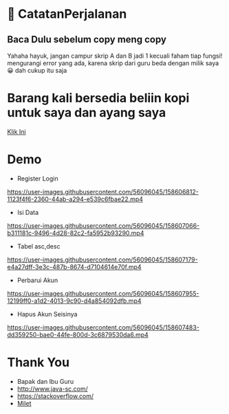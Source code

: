 # 👋 CatatanPerjalanan
## Baca Dulu sebelum copy meng copy
Yahaha hayuk, jangan campur skrip A dan B jadi 1 kecuali faham tiap fungsi! mengurangi error yang ada, karena skrip dari guru beda dengan milik saya 😀 dah cukup itu saja

# Barang kali bersedia beliin kopi untuk saya dan ayang saya
[Klik Ini](https://saweria.co/ahmadfariz)

# Demo
- Register Login

https://user-images.githubusercontent.com/56096045/158606812-1123f4f6-2360-44ab-a294-e539c6fbae22.mp4

- Isi Data

https://user-images.githubusercontent.com/56096045/158607066-b311181c-9496-4d28-82c2-fa5952b93290.mp4

- Tabel asc,desc

https://user-images.githubusercontent.com/56096045/158607179-e4a27dff-3e3c-487b-8674-d7104614e70f.mp4

- Perbarui Akun

https://user-images.githubusercontent.com/56096045/158607955-12199ff0-a1d2-4013-9c90-d4a854092dfb.mp4

- Hapus Akun Seisinya

https://user-images.githubusercontent.com/56096045/158607483-dd359250-bae0-44fe-800d-3c6879530da6.mp4

# Thank You
- Bapak dan Ibu Guru
- http://www.java-sc.com/
- https://stackoverflow.com/
- [Milet](https://www.youtube.com/watch?v=e-693LDUOsU&ab_channel=miletOfficialYouTubeChannel)
